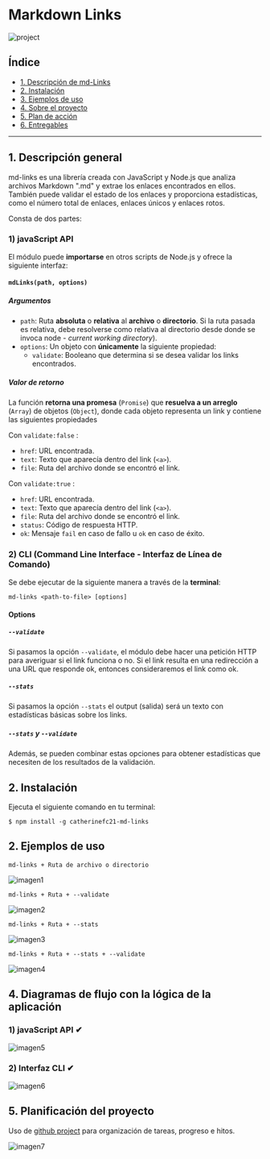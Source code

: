 # Markdown Links

![project](images/portada.png)

## Índice

- [1. Descripción de md-Links](#1-descripción)
- [2. Instalación](#2-instalación)
- [3. Ejemplos de uso](#3-objetivos-de-aprendizaje)
- [4. Sobre el proyecto](#4-consideraciones-generales)
- [5. Plan de acción](#5-criterios-de-aceptación-mínimos-del-proyecto)
- [6. Entregables](#6-entregables)

---

## 1. Descripción general

md-links es una librería creada con JavaScript y Node.js que analiza archivos Markdown ".md" y extrae los enlaces encontrados en ellos. También puede validar el estado de los enlaces y proporciona estadísticas, como el número total de enlaces, enlaces únicos y enlaces rotos.

Consta de dos partes:

### 1) javaScript API

El módulo puede **importarse** en otros scripts de Node.js y ofrece la siguiente interfaz:

#### `mdLinks(path, options)`

##### Argumentos

- `path`: Ruta **absoluta** o **relativa** al **archivo** o **directorio**.
  Si la ruta pasada es relativa, debe resolverse como relativa al directorio
  desde donde se invoca node - _current working directory_).
- `options`: Un objeto con **únicamente** la siguiente propiedad:
  - `validate`: Booleano que determina si se desea validar los links
    encontrados.

##### Valor de retorno

La función **retorna una promesa** (`Promise`) que **resuelva a un arreglo** (`Array`) de objetos (`Object`), donde cada objeto representa un link y contiene
las siguientes propiedades

Con `validate:false` :

- `href`: URL encontrada.
- `text`: Texto que aparecía dentro del link (`<a>`).
- `file`: Ruta del archivo donde se encontró el link.

Con `validate:true` :

- `href`: URL encontrada.
- `text`: Texto que aparecía dentro del link (`<a>`).
- `file`: Ruta del archivo donde se encontró el link.
- `status`: Código de respuesta HTTP.
- `ok`: Mensaje `fail` en caso de fallo u `ok` en caso de éxito.

### 2) CLI (Command Line Interface - Interfaz de Línea de Comando)

Se debe ejecutar de la siguiente manera a través de la **terminal**:

`md-links <path-to-file> [options]`

#### Options

##### `--validate`

Si pasamos la opción `--validate`, el módulo debe hacer una petición HTTP para averiguar si el link funciona o no. Si el link resulta en una redirección a una
URL que responde ok, entonces consideraremos el link como ok.

##### `--stats`

Si pasamos la opción `--stats` el output (salida) será un texto con estadísticas básicas sobre los links.

##### `--stats` y `--validate`

Además, se pueden combinar estas opciones para obtener estadísticas que
necesiten de los resultados de la validación.

## 2. Instalación

Ejecuta el siguiente comando en tu terminal:

`$ npm install -g catherinefc21-md-links`

## 2. Ejemplos de uso

`md-links + Ruta de archivo o directorio`

![imagen1](images/mdlinks1.JPG)

`md-links + Ruta + --validate`

![imagen2](images/mdlinks2.JPG)

`md-links + Ruta + --stats`

![imagen3](images/mdlinks3.JPG)

`md-links + Ruta + --stats + --validate`

![imagen4](images/mdlinks.JPG)

## 4. Diagramas de flujo con la lógica de la aplicación

### 1) javaScript API ✔

![imagen5](images/diagrama1.jpg)

### 2) Interfaz CLI ✔

![imagen6](images/diagrama2.jpg)

## 5. Planificación del proyecto

Uso de [github project](https://github.com/users/catherinefc21/projects/2) para organización de tareas, progreso e hitos.

![imagen7](images/project1.JPG)
